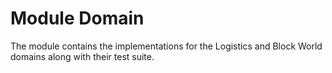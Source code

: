 # Module Domain

The module contains the implementations for the Logistics and Block World domains
along with their test suite.
